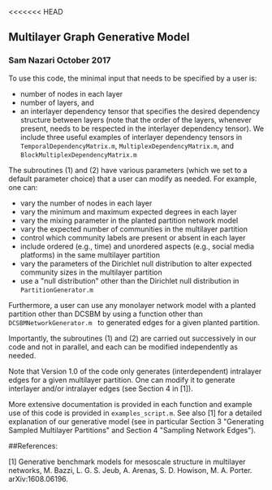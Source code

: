 <<<<<<< HEAD
## Multilayer Graph Generative Model
### Sam Nazari October 2017

To use this code, the minimal input that needs to be specified by a user is:

- number of nodes in each layer
- number of layers, and 
- an interlayer dependency tensor that specifies the desired dependency structure between layers (note that the order of the layers, whenever present, needs to be respected in the interlayer dependency tensor). We include three useful examples of interlayer dependency tensors in ```TemporalDependencyMatrix.m```, ```MultiplexDependencyMatrix.m```, and ```BlockMultiplexDependencyMatrix.m```

The subroutines (1) and (2) have various parameters (which we set to a default parameter choice) that a user can modify as needed. For example, one can:

- vary the number of nodes in each layer 
- vary the minimum and maximum expected degrees in each layer 
- vary the mixing parameter in the planted partition network model
- vary the expected number of communities in the multilayer partition
- control which community labels are present or absent in each layer
- include ordered (e.g., time) and unordered aspects (e.g., social media platforms) in the same multilayer partition
- vary the parameters of the Dirichlet null distribution to alter expected community sizes in the multilayer partition
- use a "null distribution" other than the Dirichlet null distribution in ```PartitionGenerator.m```

Furthermore, a user can use any monolayer network model with a planted partition other than DCSBM by using a function other than ```DCSBMNetworkGenerator.m ``` to generated edges for a given planted partition. 

Importantly, the subroutines (1) and (2) are carried out successively in our code and not in parallel, and each can be modified independently as needed. 

Note that Version 1.0 of the code only generates (interdependent) intralayer edges for a given multilayer partition. One can modify it to generate interlayer and/or intralayer edges (see Section 4 in [1]).

More extensive documentation is provided in each function and example use of this code is provided in ```examples_script.m```. See also [1] for a detailed explanation of our generative model (see in particular Section 3 "Generating Sampled Multilayer Partitions" and Section 4 "Sampling Network Edges").


##References:

[1] Generative benchmark models for mesoscale structure in multilayer networks, M. Bazzi, L. G. S. Jeub, A. Arenas, S. D. Howison, M. A. Porter. arXiv:1608.06196.
